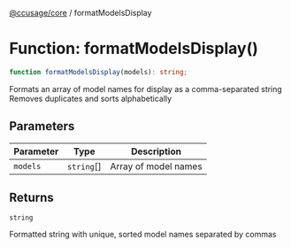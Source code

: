 [@ccusage/core](../index.md) / formatModelsDisplay

# Function: formatModelsDisplay()

```ts
function formatModelsDisplay(models): string;
```

Formats an array of model names for display as a comma-separated string
Removes duplicates and sorts alphabetically

## Parameters

| Parameter | Type | Description |
| ------ | ------ | ------ |
| `models` | `string`[] | Array of model names |

## Returns

`string`

Formatted string with unique, sorted model names separated by commas

